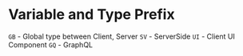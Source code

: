 

# Variable and Type Prefix

`GB` - Global type between Client, Server
`SV` - ServerSide
`UI` - Client UI Component
`GQ` - GraphQL


